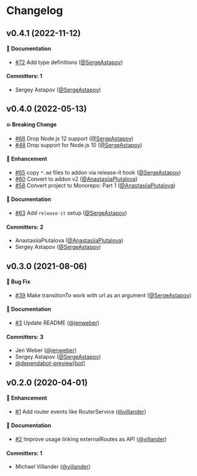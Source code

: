 # Changelog




## v0.4.1 (2022-11-12)

#### :memo: Documentation
* [#72](https://github.com/villander/ember-engines-router-service/pull/72) Add type definitions ([@SergeAstapov](https://github.com/SergeAstapov))

#### Committers: 1
- Sergey Astapov ([@SergeAstapov](https://github.com/SergeAstapov))

## v0.4.0 (2022-05-13)

#### :boom: Breaking Change
* [#66](https://github.com/villander/ember-engines-router-service/pull/66) Drop Node.js 12 support ([@SergeAstapov](https://github.com/SergeAstapov))
* [#48](https://github.com/villander/ember-engines-router-service/pull/48) Drop support for Node.js 10 ([@SergeAstapov](https://github.com/SergeAstapov))

#### :rocket: Enhancement
* [#65](https://github.com/villander/ember-engines-router-service/pull/65) copy `*.md` files to addon via release-it hook ([@SergeAstapov](https://github.com/SergeAstapov))
* [#60](https://github.com/villander/ember-engines-router-service/pull/60) Convert to addon v2 ([@AnastasiiaPlutalova](https://github.com/AnastasiiaPlutalova))
* [#58](https://github.com/villander/ember-engines-router-service/pull/58) Convert project to Monorepo: Part 1 ([@AnastasiiaPlutalova](https://github.com/AnastasiiaPlutalova))

#### :memo: Documentation
* [#63](https://github.com/villander/ember-engines-router-service/pull/63) Add `release-it` setup ([@SergeAstapov](https://github.com/SergeAstapov))

#### Committers: 2
- AnastasiiaPlutalova ([@AnastasiiaPlutalova](https://github.com/AnastasiiaPlutalova))
- Sergey Astapov ([@SergeAstapov](https://github.com/SergeAstapov))

## v0.3.0 (2021-08-06)

#### :bug: Bug Fix
* [#39](https://github.com/villander/ember-engines-router-service/pull/39) Make transitionTo work with url as an argument ([@SergeAstapov](https://github.com/SergeAstapov))

#### :memo: Documentation
* [#3](https://github.com/villander/ember-engines-router-service/pull/3) Update README ([@jenweber](https://github.com/jenweber))

#### Committers: 3
- Jen Weber ([@jenweber](https://github.com/jenweber))
- Sergey Astapov ([@SergeAstapov](https://github.com/SergeAstapov))
- [@dependabot-preview[bot]](https://github.com/apps/dependabot-preview)


## v0.2.0 (2020-04-01)

#### :rocket: Enhancement
* [#1](https://github.com/villander/ember-engines-router-service/pull/1) Add router events like RouterService ([@villander](https://github.com/villander))

#### :memo: Documentation
* [#2](https://github.com/villander/ember-engines-router-service/pull/2) Improve usage linking externalRoutes as API ([@villander](https://github.com/villander))

#### Committers: 1
- Michael Villander ([@villander](https://github.com/villander))